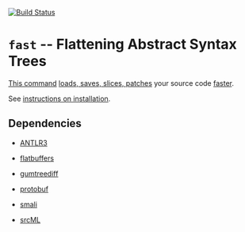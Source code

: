 [![Build Status](https://travis-ci.org/yijunyu/fast.svg?branch=master)](https://travis-ci.org/yijunyu/fast)
# `fast` -- Flattening Abstract Syntax Trees
[This command](doc/options.md) [loads, saves, slices, patches](doc/usage.md) your source code [faster](doc/performance.md). 

See [instructions on installation](doc/installation.md).

## Dependencies

* [ANTLR3](https://github.com/antlr/antlr3)

* [flatbuffers](https://github.com/google/flatbuffers)

* [gumtreediff](https://github.com/GumTreeDiff/gumtree)

* [protobuf](https://github.com/google/protobuf)

* [smali](https://github.com/JesusFreke/smali)

* [srcML](http://www.srcml.org/)
